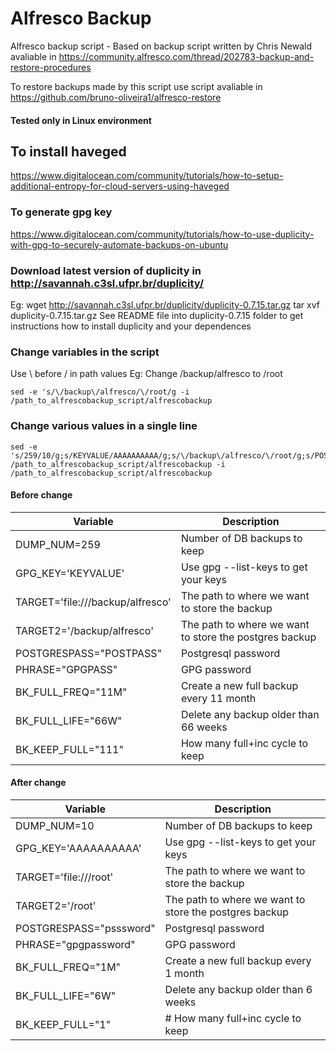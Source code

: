 # Alfresco Backup 
Alfresco backup script - Based on backup script written by Chris Newald avaliable in https://community.alfresco.com/thread/202783-backup-and-restore-procedures

To restore backups made by this script use script avaliable in https://github.com/bruno-oliveira1/alfresco-restore

#### Tested only in Linux environment

## To install haveged 
https://www.digitalocean.com/community/tutorials/how-to-setup-additional-entropy-for-cloud-servers-using-haveged

### To generate gpg key
https://www.digitalocean.com/community/tutorials/how-to-use-duplicity-with-gpg-to-securely-automate-backups-on-ubuntu

### Download latest version of duplicity in http://savannah.c3sl.ufpr.br/duplicity/
Eg: wget http://savannah.c3sl.ufpr.br/duplicity/duplicity-0.7.15.tar.gz
tar xvf duplicity-0.7.15.tar.gz
See README file into duplicity-0.7.15 folder to get instructions how to install duplicity and your dependences  

### Change variables in the script 
Use \ before / in path values
Eg: Change /backup/alfresco to /root 
```Shell 
sed -e 's/\/backup\/alfresco/\/root/g -i /path_to_alfrescobackup_script/alfrescobackup
```
### Change various values in a single line
```Shell
sed -e 's/259/10/g;s/KEYVALUE/AAAAAAAAAA/g;s/\/backup\/alfresco/\/root/g;s/POSTPASS/password/g;s/GPGPASS/gpgpssword/g;s/11M/1M/g;s/66W/6W/g;s/111/1/g;' /path_to_alfrescobackup_script/alfrescobackup -i /path_to_alfrescobackup_script/alfrescobackup
```
#### Before change 

| Variable                          | Description                                             |
| --------------------------------- | ------------------------------------------------------- |
| DUMP_NUM=259				         	    |  Number of DB backups to keep                           |
| GPG_KEY='KEYVALUE'                |  Use gpg --list-keys to get your keys                   |
| TARGET='file:///backup/alfresco'  |  The path to where we want to store the backup          |
| TARGET2='/backup/alfresco'        |  The path to where we want to store the postgres backup |
| POSTGRESPASS="POSTPASS"           |  Postgresql password                                    |
| PHRASE="GPGPASS"                  |  GPG password                                           |
| BK_FULL_FREQ="11M" 			          |  Create a new full backup every 11 month                |
| BK_FULL_LIFE="66W" 					      |  Delete any backup older than 66 weeks                  |
| BK_KEEP_FULL="111" 					      |  How many full+inc cycle to keep                        |


#### After change 

| Variable                          | Description                                              |
| --------------------------------- | -------------------------------------------------------- |
| DUMP_NUM=10				         	      | Number of DB backups to keep                             |
| GPG_KEY='AAAAAAAAAA'              | Use gpg --list-keys to get your keys                   |
| TARGET='file:///root'             | The path to where we want to store the backup          |
| TARGET2='/root'                   | The path to where we want to store the postgres backup |
| POSTGRESPASS="psssword"           | Postgresql password                                    |
| PHRASE="gpgpassword"              | GPG password                                           |
| BK_FULL_FREQ="1M" 			          | Create a new full backup every 1 month                 |
| BK_FULL_LIFE="6W" 					      | Delete any backup older than 6 weeks                   |
| BK_KEEP_FULL="1"  					      | # How many full+inc cycle to keep                        |

